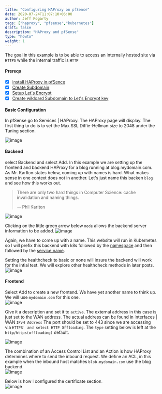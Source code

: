 ```yaml
---
title: "Configuring HAProxy on pfSense"
date: 2020-07-24T11:07:10+06:00
author: Jeff Fogarty
tags: ["haproxy", "pfsense","kubernetes"]
draft: false
description: "HAProxy and pfSense"
type: "howto"
weight: 1
---
```


The goal in this example is to be able to access an internally hosted site via `HTTPS` while the internal traffic is `HTTP`

#### Prereqs 
- [X] [Install HAProxy in pfSence](https://docs.netgate.com/pfsense/en/latest/book/packages/managing-packages.html)
- [X] [Create Subdomain](https://www.namecheap.com/support/knowledgebase/article.aspx/9776/2237/how-to-create-a-subdomain-for-my-domain)
- [X] [Setup Let's Encrypt](https://laskowski-tech.com/2017/12/04/acme-plugin-on-pfsense-add-lets-encrypt-cert-to-your-firewall/#:~:text=So%20here's%20a%20little%20guide,select%20the%20Account%20keys%20tab)
- [X] [Create wildcard Subdomain to Let's Encrypt key](https://www.danielcolomb.com/2019/08/29/creating-wildcard-certificates-on-pfsense-with-lets-encrypt/)

#### Basic Configuration
In pfSense go to Services | HAProxy. The HAProxy page will display.  The first thing to do is to set the Max SSL Diffie-Hellman size to 2048 under the Tuning section.  

![image](../../img/lab/haproxy/tuning.png)

#### Backend
select Backend and select Add. In this example we are setting up the frontend and backend HAProxy for a blog running at blog.mydomain.com.  As Mr. Karlton states below, coming up with names is hard.  What makes sense in one context does not in another.  Let's just name this backen `blog` and see how this works out.

>There are only two hard things in Computer Science: cache invalidation and naming things.<p>
>-- Phil Karlton

![image](../../img/lab/haproxy/backend-a.png)

Clicking on the little green arrow below `mode` allows the backend server information to be added.
![image](../../img/lab/haproxy/backend-b.png)


Again, we have to come up with a name.  This website will run in Kubernetes so I will prefix this backend with k8s followed by the [namespace](https://kubernetes.io/docs/tasks/administer-cluster/namespaces-walkthrough/) and then followed by the [service name](https://kubernetes.io/docs/concepts/services-networking/service/).  

Setting the healthcheck to basic or none will insure the backend will work for the intial test.  We will explore other healthcheck methods in later posts.
![image](../../img/lab/haproxy/healthcheck.png)

#### Frontend

Select Add to create a new frontend.  We have yet another name to think up.  We will use `mydomain.com` for this one.  
![image](../../img/lab/haproxy/frontend-a.png)

Give it a description and set it to `active`.  The external address in this case is just set to the WAN address. The actual address can be found in Interfaces | WAN `IPv4 Address`  The port should be set to 443 since we are accessing via `HTTPS' and select HTTP Offloading`. The `type` setting below is left at the `http/https(offloading)` default.
  
![image](../../img/lab/haproxy/frontend-b.png)

The combination of an Access Control List and an Action is how HAProxy determines where to send the inbound request.  We define an ACL, in this example when the inbound host matches `blob.mydomain.com` use the blog backend.  
![image](../../img/lab/haproxy/frontend-c.png)

Below is how I configured the certificate section.  
![image](../../img/lab/haproxy/cert-a.png)